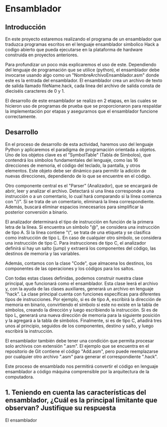 # Ensamblador
## Introducción
En este proyecto estaremos realizando el programa de un ensamblador que traduzca programas escritos en el lenguaje ensamblador simbolico Hack a codigo abierto que pueda ejecutarse en la plataforma de hardware construida en proyectos anteriores.

Para profundizar un poco más explicaremos el uso de este. Dependiendo del lenguaje de programación que se utilice (python), el ensamblador debe invocarse usando algo como un "NombreArchivoEnsamblador.asm" donde este es la entrada del ensamblador. El ensamblador crea un archivo de texto de salida llamado fileName.hack, cada linea del archivo de salida consta de dieciséis caracteres de 0 y 1.

El desarrollo de este ensamblador se realizo en 2 etapas, en las cuales se hicieron uso de programas de prueba que se proporcionaron para respaldar la implementación por etapas y asegurarnos que el ensamblador funcione correctamente.

## Desarrollo 
En el proceso de desarrollo de esta actividad, haremos uso del lenguaje Python y aplicaremos el paradigma de programación orientada a objetos. Uno de los objetos clave es el "SymbolTable" (Tabla de Símbolos), que contendrá los símbolos fundamentales del lenguaje, como las 16 direcciones de memoria, el código del teclado, la pantalla, y otros elementos. Este objeto debe ser dinámico para permitir la adición de nuevas direcciones, dependiendo de lo que se encuentre en el código.

Otro componente central es el "Parser" (Analizador), que se encargará de abrir, leer y analizar el archivo. Detectará si una línea corresponde a una instrucción o a un comentario, lo cual hará comparando si la línea comienza con "//". Si se trata de un comentario, eliminará la línea correspondiente. Además, buscará eliminar espacios innecesarios para simplificar la posterior conversión a binario.

El analizador determinará el tipo de instrucción en función de la primera letra de la línea. Si encuentra un símbolo "@", se considera una instrucción de tipo A. Si la línea contiene "(", se trata de una etiqueta y se clasifica como instrucción de tipo L. En caso de cualquier otro símbolo, se considera una instrucción de tipo C. Para instrucciones de tipo C, el analizador definirá si hay un salto (jump) y extraerá los componentes del código, las destinos de memoria y las variables.

Además, contamos con la clase "Code", que almacena los destinos, los componentes de las operaciones y los códigos para los saltos.

Con todas estas clases definidas, podemos construir nuestra clase principal, que funcionará como el ensamblador. Esta clase leerá el archivo y, con la ayuda de las clases auxiliares, generará un archivo en lenguaje "hack". La clase principal cuenta con funciones específicas para diferentes tipos de instrucciones. Por ejemplo, si es de tipo A, escribirá la dirección de memoria en binario, convirtiendo el símbolo si este no existe en la tabla de símbolos, creando la dirección y luego escribiendo la instrucción. Si es de tipo L, generará una nueva dirección de memoria para la siguiente posición y la agregará a la tabla de símbolos. Finalmente, si es de tipo C, añadirá tres unos al principio, seguidos de los componentes, destino y salto, y luego escribirá la instrucción.

El ensamblador también debe tener una condición que permita procesar solo archivos con extensión ".asm". El ejemplo que se encuentra en el repositorio de Git contiene el código "Add.asm", pero puede reemplazarse por cualquier otro archivo ".asm" para generar el correspondiente ".hack".

Este proceso de ensamblado nos permitirá convertir el código en lenguaje ensamblador a código máquina comprensible por la arquitectura de la computadora.

## 1. Teniendo en cuenta las características del ensamblador, ¿Cuál es la principal limitante que observan? Justifique su respuesta
El ensamblador
